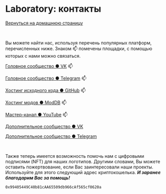 # Laboratory: контакты

[Вернуться на домашнюю страницу](https://adslbarxatov.github.io/DPArray/ru)

&nbsp;



Вы можете найти нас, используя перечень популярных платформ, перечисленных ниже.
Знаком :mailbox: помечены площадки, с помощью которых с нами можно связаться.

[Головное сообщество &#x25CF; VK](https://vk.com/rd_aaow_fdl) :mailbox:

[Головное сообщество &#x25CF; Telegram](https://t.me/rd_aaow_fdl) :mailbox:

[Хостинг исходного кода &#x25CF; GitHub](https://github.com/adslbarxatov) :mailbox:

[Хостинг модов &#x25CF; ModDB](https://moddb.com/members/rd-aaow-fdl) :mailbox:

[Мастер-канал &#x25CF; YouTube](https://youtube.com/c/rdaaowfdl) :mailbox:

[Дополнительное сообщество &#x25CF; VK](https://vk.com/grammarmustjoy)

[Дополнительное сообщество &#x25CF; Telegram](https://t.me/grammarmustjoy)

&nbsp;



Также теперь имеется возможность помочь нам с цифровыми подписями (NFT) для наших логотипов.
Другими словами, Вы можете оставить пожертвование, если Вас заинтересовали наши проекты.
Используйте для этого следующий адрес криптокошелька.
***И заранее благодарим Вас за помощь!***

```0x99405449C40b81cAA65509db966cAf565cf0620a```
